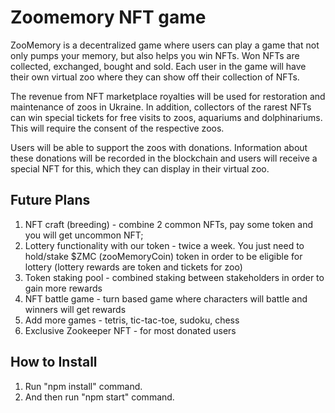 # Zoomemory NFT game

ZooMemory is a decentralized game where users can play a game that not only pumps your memory, but also helps you win NFTs.
Won NFTs are collected, exchanged, bought and sold. 
Each user in the game will have their own virtual zoo where they can show off their collection of NFTs.

The revenue from NFT marketplace royalties will be used for restoration and maintenance of zoos in Ukraine.
In addition, collectors of the rarest NFTs can win special tickets for free visits to zoos, aquariums and dolphinariums. This will require the consent of the respective zoos.

Users will be able to support the zoos with donations. Information about these donations will be recorded in the blockchain and users will receive a special NFT for this, which they can display in their virtual zoo.

## Future Plans

1. NFT craft (breeding) - combine 2 common NFTs, pay some token and you will get uncommon NFT;
2. Lottery functionality with our token - twice a week. You just need to hold/stake $ZMC (zooMemoryCoin) token in order to be eligible for lottery (lottery rewards are token and tickets for zoo)
3. Token staking pool - combined staking between stakeholders in order to gain more rewards
4. NFT battle game - turn based game where characters will battle and winners will get rewards
5. Add more games - tetris, tic-tac-toe, sudoku, chess
6. Exclusive Zookeeper NFT - for most donated users

## How to Install

1. Run "npm install" command.
2. And then run "npm start" command.
